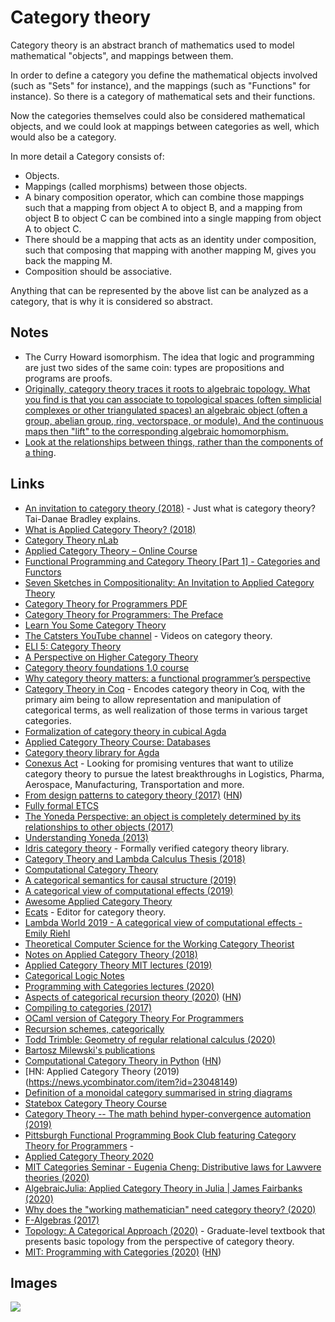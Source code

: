 # Category theory

Category theory is an abstract branch of mathematics used to model mathematical "objects", and mappings between them.

In order to define a category you define the mathematical objects involved (such as "Sets" for instance), and the mappings (such as "Functions" for instance). So there is a category of mathematical sets and their functions.

Now the categories themselves could also be considered mathematical objects, and we could look at mappings between categories as well, which would also be a category.

In more detail a Category consists of:

- Objects.
- Mappings (called morphisms) between those objects.
- A binary composition operator, which can combine those mappings such that a mapping from object A to object B, and a mapping from object B to object C can be combined into a single mapping from object A to object C.
- There should be a mapping that acts as an identity under composition, such that composing that mapping with another mapping M, gives you back the mapping M.
- Composition should be associative.

Anything that can be represented by the above list can be analyzed as a category, that is why it is considered so abstract.

## Notes

- The Curry Howard isomorphism. The idea that logic and programming are just two sides of the same coin: types are propositions and programs are proofs.
- [Originally, category theory traces it roots to algebraic topology. What you find is that you can associate to topological spaces (often simplicial complexes or other triangulated spaces) an algebraic object (often a group, abelian group, ring, vectorspace, or module). And the continuous maps then "lift" to the corresponding algebraic homomorphism.](https://www.reddit.com/r/math/comments/5z5tqg/what_are_you_working_on/dew677u/)
- [Look at the relationships between things, rather than the components of a thing](https://www.reddit.com/r/explainlikeimfive/comments/8rsvqw/eli5_what_is_category_theory/).

## Links

- [An invitation to category theory (2018)](http://chalkdustmagazine.com/features/an-invitation-to-category-theory/) - Just what is category theory? Tai-Danae Bradley explains.
- [What is Applied Category Theory? (2018)](https://arxiv.org/abs/1809.05923)
- [Category Theory nLab](https://ncatlab.org/nlab/show/category+theory)
- [Applied Category Theory – Online Course](https://johncarlosbaez.wordpress.com/2018/03/26/seven-sketches-in-compositionality/)
- [Functional Programming and Category Theory [Part 1] - Categories and Functors](http://nikgrozev.com/2016/03/14/functional-programming-and-category-theory-part-1-categories-and-functors/)
- [Seven Sketches in Compositionality: An Invitation to Applied Category Theory](http://math.mit.edu/~dspivak/teaching/sp18/)
- [Category Theory for Programmers PDF](https://github.com/hmemcpy/milewski-ctfp-pdf)
- [Category Theory for Programmers: The Preface](https://bartoszmilewski.com/2014/10/28/category-theory-for-programmers-the-preface/)
- [Learn You Some Category Theory](https://jozefg.bitbucket.io/posts/2013-10-22-category-theory-in-haskell.html)
- [The Catsters YouTube channel](https://www.youtube.com/user/TheCatsters) - Videos on category theory.
- [ELI 5: Category Theory](https://www.reddit.com/r/explainlikeimfive/comments/8rsvqw/eli5_what_is_category_theory/)
- [A Perspective on Higher Category Theory](https://golem.ph.utexas.edu/category/2010/03/a_perspective_on_higher_catego.html)
- [Category theory foundations 1.0 course](https://www.youtube.com/watch?v=BF6kHD1DAeU&list=PLGCr8P_YncjVjwAxrifKgcQYtbZ3zuPlb)
- [Why category theory matters: a functional programmer’s perspective](https://www.researchgate.net/publication/282868977_Why_category_theory_matters_a_functional_programmer's_perspective)
- [Category Theory in Coq](https://github.com/jwiegley/category-theory) - Encodes category theory in Coq, with the primary aim being to allow representation and manipulation of categorical terms, as well realization of those terms in various target categories.
- [Formalization of category theory in cubical Agda](https://github.com/fredefox/cat)
- [Applied Category Theory Course: Databases](https://johncarlosbaez.wordpress.com/2018/06/06/applied-category-theory-course-databases/)
- [Category theory library for Agda](https://github.com/jmchapman/categories)
- [Conexus Act](https://conexus.ai/ventures) - Looking for promising ventures that want to utilize category theory to pursue the latest breakthroughs in Logistics, Pharma, Aerospace, Manufacturing, Transportation and more.
- [From design patterns to category theory (2017)](https://blog.ploeh.dk/2017/10/04/from-design-patterns-to-category-theory/) ([HN](https://news.ycombinator.com/item?id=20151055))
- [Fully formal ETCS](https://ncatlab.org/nlab/show/fully+formal+ETCS)
- [The Yoneda Perspective: an object is completely determined by its relationships to other objects (2017)](https://www.math3ma.com/blog/the-yoneda-lemma)
- [Understanding Yoneda (2013)](https://bartoszmilewski.com/2013/05/15/understanding-yoneda/)
- [Idris category theory](https://github.com/statebox/idris-ct) - Formally verified category theory library.
- [Category Theory and Lambda Calculus Thesis (2018)](https://mroman42.github.io/ctlc/ctlc.pdf)
- [Computational Category Theory](https://pdfs.semanticscholar.org/3f99/553ca06ce451c5b76479c96e191ad69f3e04.pdf)
- [A categorical semantics for causal structure (2019)](https://arxiv.org/pdf/1701.04732.pdf)
- [A categorical view of computational effects (2019)](http://www.math.jhu.edu/~eriehl/lambda.pdf)
- [Awesome Applied Category Theory](https://github.com/statebox/awesome-applied-ct)
- [Ecats](https://github.com/mbernat/ecats) - Editor for category theory.
- [Lambda World 2019 - A categorical view of computational effects - Emily Riehl](https://www.youtube.com/watch?v=Ssx2_JKpB3U)
- [Theoretical Computer Science for the Working Category Theorist](http://www.sci.brooklyn.cuny.edu/~noson/TCStext.html)
- [Notes on Applied Category Theory (2018)](https://www.math3ma.com/blog/notes-on-act)
- [Applied Category Theory MIT lectures (2019)](https://www.youtube.com/playlist?list=PLhgq-BqyZ7i5lOqOqqRiS0U5SwTmPpHQ5)
- [Categorical Logic Notes](https://github.com/awodey/CatLogNotes)
- [Programming with Categories lectures (2020)](https://www.youtube.com/watch?v=NUBEB9QlNCM)
- [Aspects of categorical recursion theory (2020)](https://arxiv.org/abs/2001.05778) ([HN](https://news.ycombinator.com/item?id=22083147))
- [Compiling to categories (2017)](http://conal.net/papers/compiling-to-categories/)
- [OCaml version of Category Theory For Programmers](https://github.com/ArulselvanMadhavan/ocaml-ctfp)
- [Recursion schemes, categorically](https://hackmd.io/@oli-kitty/recursion-schemes-categorically)
- [Todd Trimble: Geometry of regular relational calculus (2020)](https://www.youtube.com/watch?v=RonyrB0kLew)
- [Bartosz Milewski's publications](https://github.com/BartoszMilewski/Publications)
- [Computational Category Theory in Python](http://www.philipzucker.com/computational-category-theory-in-python-i-dictionaries-for-finset/) ([HN](https://news.ycombinator.com/item?id=23058551))
- [HN: Applied Category Theory (2019)(https://news.ycombinator.com/item?id=23048149)
- [Definition of a monoidal category summarised in string diagrams](https://twitter.com/NathanielVirgo/status/1262019641720832001)
- [Statebox Category Theory Course](https://training.statebox.org/)
- [Category Theory -- The math behind hyper-convergence automation (2019)](https://multix.sfo2.cdn.digitaloceanspaces.com/Category%20Theory%20TechBBQ.pdf)
- [Pittsburgh Functional Programming Book Club featuring Category Theory for Programmers](https://github.com/chiroptical/ctfp-book-club) -
- [Applied Category Theory 2020](https://act2020.mit.edu/)
- [MIT Categories Seminar - Eugenia Cheng: Distributive laws for Lawvere theories (2020)](https://www.youtube.com/watch?v=YCJAzV1g6Xo)
- [AlgebraicJulia: Applied Category Theory in Julia | James Fairbanks (2020)](https://www.youtube.com/watch?v=7zr2qnud4XM)
- [Why does the "working mathematician" need category theory? (2020)](https://www.reddit.com/r/math/comments/i7erja/why_does_the_working_mathematician_need_category/)
- [F-Algebras (2017)](https://bartoszmilewski.com/2017/02/28/f-algebras/)
- [Topology: A Categorical Approach (2020)](https://topology.pubpub.org/) - Graduate-level textbook that presents basic topology from the perspective of category theory.
- [MIT: Programming with Categories (2020)](http://brendanfong.com/programmingcats.html) ([HN](https://news.ycombinator.com/item?id=24353976))

## Images

![](https://i.imgur.com/4Qcz4tc.png)
